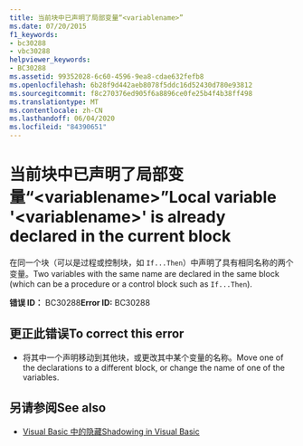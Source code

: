 ```yaml
---
title: 当前块中已声明了局部变量“<variablename>”
ms.date: 07/20/2015
f1_keywords:
- bc30288
- vbc30288
helpviewer_keywords:
- BC30288
ms.assetid: 99352028-6c60-4596-9ea8-cdae632fefb8
ms.openlocfilehash: 6b28f9d442aeb8078f5ddc16d52430d780e93812
ms.sourcegitcommit: f8c270376ed905f6a8896ce0fe25b4f4b38ff498
ms.translationtype: MT
ms.contentlocale: zh-CN
ms.lasthandoff: 06/04/2020
ms.locfileid: "84390651"
---
```

# <a name="local-variable-variablename-is-already-declared-in-the-current-block"></a><span data-ttu-id="595de-102">当前块中已声明了局部变量“\<variablename>”</span><span class="sxs-lookup"><span data-stu-id="595de-102">Local variable '\<variablename>' is already declared in the current block</span></span>
<span data-ttu-id="595de-103">在同一个块（可以是过程或控制块，如 `If...Then`）中声明了具有相同名称的两个变量。</span><span class="sxs-lookup"><span data-stu-id="595de-103">Two variables with the same name are declared in the same block (which can be a procedure or a control block such as `If...Then`).</span></span>  
  
 <span data-ttu-id="595de-104">**错误 ID：** BC30288</span><span class="sxs-lookup"><span data-stu-id="595de-104">**Error ID:** BC30288</span></span>  
  
## <a name="to-correct-this-error"></a><span data-ttu-id="595de-105">更正此错误</span><span class="sxs-lookup"><span data-stu-id="595de-105">To correct this error</span></span>  
  
- <span data-ttu-id="595de-106">将其中一个声明移动到其他块，或更改其中某个变量的名称。</span><span class="sxs-lookup"><span data-stu-id="595de-106">Move one of the declarations to a different block, or change the name of one of the variables.</span></span>  
  
## <a name="see-also"></a><span data-ttu-id="595de-107">另请参阅</span><span class="sxs-lookup"><span data-stu-id="595de-107">See also</span></span>

- [<span data-ttu-id="595de-108">Visual Basic 中的隐藏</span><span class="sxs-lookup"><span data-stu-id="595de-108">Shadowing in Visual Basic</span></span>](../programming-guide/language-features/declared-elements/shadowing.md)
